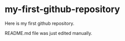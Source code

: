 # my-first-github-repository
Here is my first github repository. 

README.md file was just edited manually.
